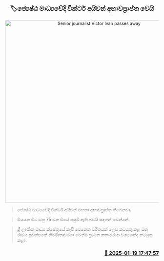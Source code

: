 <p align='center'><b><h2 align='center' title='Senior journalist Victor Ivan passes away'>🏷ජ්‍යෙෂ්ඨ මාධ්‍යවේදී වික්ටර් අයිවන් අභාවප්‍රාප්ත වෙයි</h2></b></p>
<p align='center'><img src='https://helakuru.sgp1.cdn.digitaloceanspaces.com/esana/images/lib/victoer-ivon.jpg' width='600' alt='Senior journalist Victor Ivan passes away'></p>

> ජ්‍යෙෂ්ඨ මාධ්‍යවේදී වික්ටර් අයිවන් මහතා අභාවප්‍රාප්ත තිබෙනවා.

> මියයන විට ඔහු 75 වන වියේ පසුවී ඇති බවයි සඳහන් වෙන්නේ.

> ශ්‍රී ලාංකික මාධ්‍ය ක්ෂේත්‍රයේ කැපී පෙනෙන චරිතයක් ලෙස කටයුතු කළ ඔහු රාවය පුවත්පතේ නිර්මාතෘවරයා මෙන්ම ප්‍රධාන කතෘවරයා වශයෙන්ද කටයුතු කළා.



<h3 align='right'><a href='https://www.helakuru.lk/esana/p/106699/'>📅 2025-01-19 17:47:57</a></h3>
